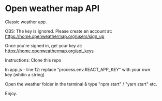 # Open weather map API

Classic weather app.

OBS: The key is ignored. Please create an account at:
https://home.openweathermap.org/users/sign_up

Once you're signed in, get your key at: 
https://home.openweathermap.org/api_keys

Instructions:
Clone this repo

In app.js - line 12: replace "process.env.REACT_APP_KEY" with your own key (whitin a string)

Open the weather folder in the terminal & type "npm start" / "yarn start" etc.

Enjoy.